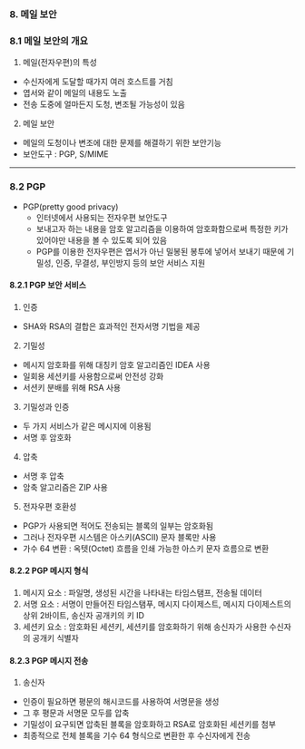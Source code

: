 ### 8. 메일 보안

### 8.1 메일 보안의 개요

1. 메일(전자우편)의 특성

- 수신자에게 도달할 때가지 여러 호스트를 거침
- 엽서와 같이 메일의 내용도 노출
- 전송 도중에 얼마든지 도청, 변조될 가능성이 있음

2. 메일 보안

- 메일의 도청이나 변조에 대한 문제를 해결하기 위한 보안기능
- 보안도구 : PGP, S/MIME

---

### 8.2 PGP

- PGP(pretty good privacy)
  - 인터넷에서 사용되는 전자우편 보안도구
  - 보내고자 하는 내용을 암호 알고리즘을 이용하여 암호화함으로써 특정한 키가 있어야만 내용을 볼 수 있도록 되어 있음
  - PGP를 이용한 전자우편은 엽서가 아닌 밀봉된 봉투에 넣어서 보내기 때문에 기밀성, 인증, 무결성, 부인방지 등의 보안 서비스 지원

#### 8.2.1 PGP 보안 서비스

1. 인증

- SHA와 RSA의 결합은 효과적인 전자서명 기법을 제공

2. 기밀성

- 메시지 암호화를 위해 대칭키 암호 알고리즘인 IDEA 사용
- 일회용 세션키를 사용함으로써 안전성 강화
- 서션키 분배를 위해 RSA 사용

3. 기밀성과 인증

- 두 가지 서비스가 같은 메시지에 이용됨
- 서명 후 암호화

4. 압축

- 서명 후 압축
- 암축 알고리즘은 ZIP 사용

5. 전자우편 호환성

- PGP가 사용되면 적어도 전송되는 블록의 일부는 암호화됨
- 그러나 전자우편 시스템은 아스키(ASCII) 문자 블록만 사용
- 가수 64 변환 : 옥텟(Octet) 흐름을 인쇄 가능한 아스키 문자 흐름으로 변환

#### 8.2.2 PGP 메시지 형식

1. 메시지 요소 : 파일명, 생성된 시간을 나타내는 타임스탬프, 전송될 데이터
2. 서명 요소 : 서명이 만들어진 타임스탬푸, 메시지 다이제스트, 메시지 다이제스트의 상위 2바이트, 송신자 공개키의 키 ID
3. 세션키 요소 : 암호화된 세션키, 세션키를 암호화하기 위해 송신자가 사용한 수신자의 공개키 식별자

#### 8.2.3 PGP 메시지 전송

1. 송신자

- 인증이 필요하면 평문의 해시코드를 사용하여 서명문을 생성
- 그 후 평문과 서명문 모두를 압축
- 기밀성이 요구되면 압축된 블록을 암호화하고 RSA로 암호화된 세션키를 첨부
- 최종적으로 전체 블록을 기수 64 형식으로 변환한 후 수신자에게 전송

